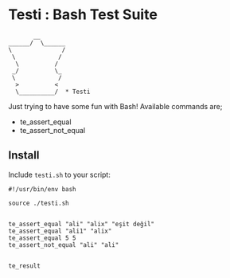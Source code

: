 # Testi : Bash Test Suite
           __       
    ______/  \______
    \              /
     \            / 
      \          /  
     _/          \_ 
     \            / 
      >          <  
      \__________/  * Testi

Just trying to have some fun with Bash! Available commands are;

* te_assert_equal
* te_assert_not_equal

## Install

Include `testi.sh` to your script:

    #!/usr/bin/env bash

    source ./testi.sh


    te_assert_equal "ali" "alix" "eşit değil"
    te_assert_equal "ali1" "alix"
    te_assert_equal 5 5
    te_assert_not_equal "ali" "ali"


    te_result

